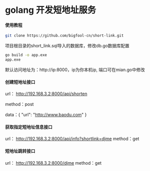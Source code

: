 # golang 开发短地址服务

#### 使用教程
```bash
git clone https://github.com/bigfool-cn/short-link.git
```

项目根目录的short_link.sql导入的数据库，修改db.go数据库配置
```bash
go build -o app.exe
app.exe
```
默认访问地址为：http://ip:8000，ip为你本机ip, 端口可在mian.go中修改

#### 创建短地址接口
url： http://192.168.3.2:8000/api/shorten

method：post

data：{
     	"url": "http://www.baodu.com"
     }
     
#### 获取指定短地址信息接口
url： http://192.168.3.2:8000/api/info?shortlink=djme
method：get
 
#### 短地址跳转接口
url： http://192.168.3.2:8000/djme
method：get
 
     

